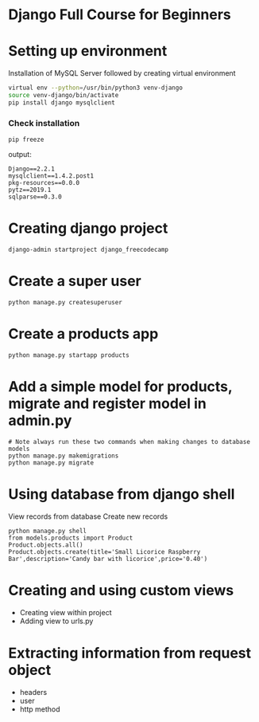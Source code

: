 # Django Full Course for Beginners

# Setting up environment
Installation of MySQL Server followed by creating virtual environment
```sh
virtual env --python=/usr/bin/python3 venv-django
source venv-django/bin/activate
pip install django mysqlclient
```

### Check installation

```
pip freeze
```

output:

```
Django==2.2.1
mysqlclient==1.4.2.post1
pkg-resources==0.0.0
pytz==2019.1
sqlparse==0.3.0
```

# Creating django project
```
django-admin startproject django_freecodecamp
```

# Create a super user
```
python manage.py createsuperuser
```

# Create a products app
```
python manage.py startapp products
```

# Add a simple model for products, migrate and register model in admin.py
```
# Note always run these two commands when making changes to database models
python manage.py makemigrations
python manage.py migrate
```

# Using database from django shell
View records from database
Create new records
```
python manage.py shell
from models.products import Product
Product.objects.all()
Product.objects.create(title='Small Licorice Raspberry Bar',description='Candy bar with licorice',price='0.40')
```

# Creating and using custom views
- Creating view within project
- Adding view to urls.py

# Extracting information from request object
- headers
- user
- http method

